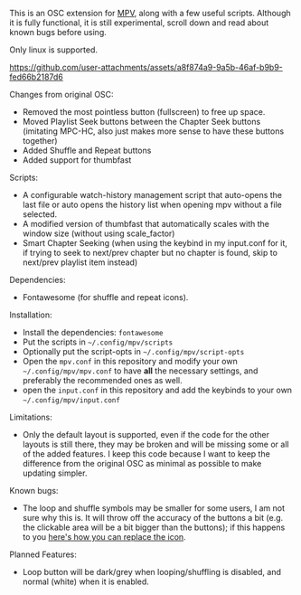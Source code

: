 This is an OSC extension for [MPV](https://github.com/mpv-player/mpv), along with a few useful scripts. Although it is fully functional, it is still experimental, scroll down and read about known bugs before using.

Only linux is supported.

https://github.com/user-attachments/assets/a8f874a9-9a5b-46af-b9b9-fed66b2187d6

Changes from original OSC:
* Removed the most pointless button (fullscreen) to free up space.
* Moved Playlist Seek buttons between the Chapter Seek buttons (imitating MPC-HC, also just makes more sense to have these buttons together)
* Added Shuffle and Repeat buttons
* Added support for thumbfast

Scripts:
* A configurable watch-history management script that auto-opens the last file or auto opens the history list when opening mpv without a file selected.
* A modified version of thumbfast that automatically scales with the window size (without using scale_factor)
* Smart Chapter Seeking (when using the keybind in my input.conf for it, if trying to seek to next/prev chapter but no chapter is found, skip to next/prev playlist item instead)

Dependencies: 

* Fontawesome (for shuffle and repeat icons).

Installation:
* Install the dependencies: `fontawesome`
* Put the scripts in `~/.config/mpv/scripts`
* Optionally put the script-opts in `~/.config/mpv/script-opts`
* Open the `mpv.conf` in this repository and modify your own `~/.config/mpv/mpv.conf` to have **all** the necessary settings, and preferably the recommended ones as well.
* open the `input.conf` in this repository and add the keybinds to your own `~/.config/mpv/input.conf`

Limitations:
* Only the default layout is supported, even if the code for the other layouts is still there, they may be broken and will be missing some or all of the added features. I keep this code because I want to keep the difference from the original OSC as minimal as possible to make updating simpler.

Known bugs:
* The loop and shuffle symbols may be smaller for some users, I am not sure why this is. It will throw off the accuracy of the buttons a bit (e.g. the clickable area will be a bit bigger than the buttons); if this happens to you [here's how you can replace the icon](https://github.com/Rabcor/mpv-extended-osc/wiki/How-to-replace-a-button-icon-in-mpv).

Planned Features:
* Loop button will be dark/grey when looping/shuffling is disabled, and normal (white) when it is enabled.
